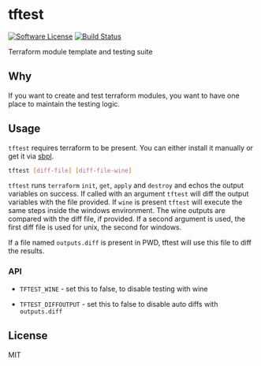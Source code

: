 # tftest

[![Software License][ico-license]](LICENSE.md)
[![Build Status][ico-travis]][link-travis]

Terraform module template and testing suite

## Why
If you want to create and test terraform modules, you want to have one place to maintain the testing logic.

## Usage

`tftest` requires terraform to be present. You can either install it manually or get it via [sbpl](https://github.com/octocraft/sbpl). 

```BASH 
tftest [diff-file] [diff-file-wine]
```

`tftest` runs `terraform` `init`, `get`, `apply` and `destroy` and echos the output variables on success.
If called with an argument `tftest` will diff the output variables with the file provided. If `wine` is present `tftest` will execute the same steps inside the windows environment. The wine outputs are compared with the diff file, if provided. If a second argument is used, the first diff file is used for unix, the second for windows.

If a file named `outputs.diff` is present in PWD, tftest will use this file to diff the results.

### API

- `TFTEST_WINE` - set this to false, to disable testing with wine

- `TFTEST_DIFFOUTPUT` - set this to false to disable auto diffs with `outputs.diff` 

## License

MIT


[link-travis]: https://travis-ci.org/octocraft/tftest

[ico-license]: https://img.shields.io/badge/license-MIT-brightgreen.svg?style=flat-square
[ico-travis]: https://img.shields.io/travis/octocraft/tftest/master.svg?style=flat-square
